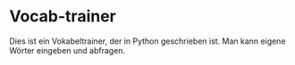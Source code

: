 # Vocab-trainer
Dies ist ein Vokabeltrainer, der in Python geschrieben ist. Man kann eigene Wörter eingeben und abfragen.
